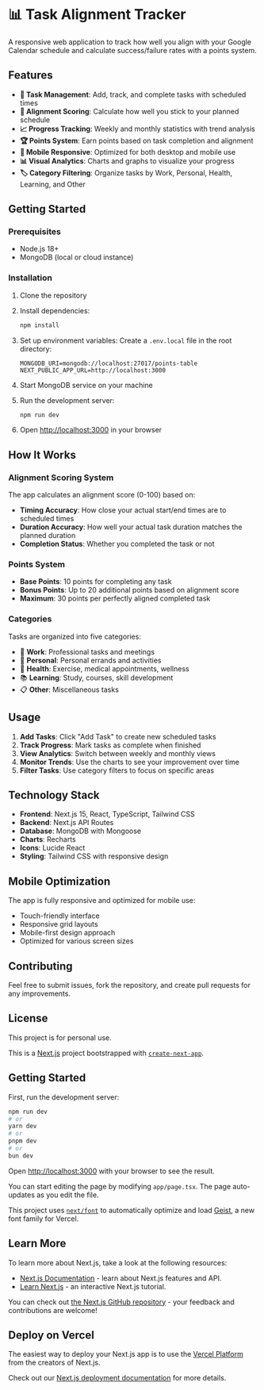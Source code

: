 # 📊 Task Alignment Tracker

A responsive web application to track how well you align with your Google Calendar schedule and calculate success/failure rates with a points system.

## Features

- **📅 Task Management**: Add, track, and complete tasks with scheduled times
- **🎯 Alignment Scoring**: Calculate how well you stick to your planned schedule
- **📈 Progress Tracking**: Weekly and monthly statistics with trend analysis
- **🏆 Points System**: Earn points based on task completion and alignment
- **📱 Mobile Responsive**: Optimized for both desktop and mobile use
- **📊 Visual Analytics**: Charts and graphs to visualize your progress
- **🏷️ Category Filtering**: Organize tasks by Work, Personal, Health, Learning, and Other

## Getting Started

### Prerequisites

- Node.js 18+
- MongoDB (local or cloud instance)

### Installation

1. Clone the repository
2. Install dependencies:

   ```bash
   npm install
   ```

3. Set up environment variables:
   Create a `.env.local` file in the root directory:

   ```
   MONGODB_URI=mongodb://localhost:27017/points-table
   NEXT_PUBLIC_APP_URL=http://localhost:3000
   ```

4. Start MongoDB service on your machine

5. Run the development server:

   ```bash
   npm run dev
   ```

6. Open [http://localhost:3000](http://localhost:3000) in your browser

## How It Works

### Alignment Scoring System

The app calculates an alignment score (0-100) based on:

- **Timing Accuracy**: How close your actual start/end times are to scheduled times
- **Duration Accuracy**: How well your actual task duration matches the planned duration
- **Completion Status**: Whether you completed the task or not

### Points System

- **Base Points**: 10 points for completing any task
- **Bonus Points**: Up to 20 additional points based on alignment score
- **Maximum**: 30 points per perfectly aligned completed task

### Categories

Tasks are organized into five categories:

- 🏢 **Work**: Professional tasks and meetings
- 👤 **Personal**: Personal errands and activities
- 🏃 **Health**: Exercise, medical appointments, wellness
- 📚 **Learning**: Study, courses, skill development
- 📋 **Other**: Miscellaneous tasks

## Usage

1. **Add Tasks**: Click "Add Task" to create new scheduled tasks
2. **Track Progress**: Mark tasks as complete when finished
3. **View Analytics**: Switch between weekly and monthly views
4. **Monitor Trends**: Use the charts to see your improvement over time
5. **Filter Tasks**: Use category filters to focus on specific areas

## Technology Stack

- **Frontend**: Next.js 15, React, TypeScript, Tailwind CSS
- **Backend**: Next.js API Routes
- **Database**: MongoDB with Mongoose
- **Charts**: Recharts
- **Icons**: Lucide React
- **Styling**: Tailwind CSS with responsive design

## Mobile Optimization

The app is fully responsive and optimized for mobile use:

- Touch-friendly interface
- Responsive grid layouts
- Mobile-first design approach
- Optimized for various screen sizes

## Contributing

Feel free to submit issues, fork the repository, and create pull requests for any improvements.

## License

This project is for personal use.

This is a [Next.js](https://nextjs.org) project bootstrapped with [`create-next-app`](https://nextjs.org/docs/app/api-reference/cli/create-next-app).

## Getting Started

First, run the development server:

```bash
npm run dev
# or
yarn dev
# or
pnpm dev
# or
bun dev
```

Open [http://localhost:3000](http://localhost:3000) with your browser to see the result.

You can start editing the page by modifying `app/page.tsx`. The page auto-updates as you edit the file.

This project uses [`next/font`](https://nextjs.org/docs/app/building-your-application/optimizing/fonts) to automatically optimize and load [Geist](https://vercel.com/font), a new font family for Vercel.

## Learn More

To learn more about Next.js, take a look at the following resources:

- [Next.js Documentation](https://nextjs.org/docs) - learn about Next.js features and API.
- [Learn Next.js](https://nextjs.org/learn) - an interactive Next.js tutorial.

You can check out [the Next.js GitHub repository](https://github.com/vercel/next.js) - your feedback and contributions are welcome!

## Deploy on Vercel

The easiest way to deploy your Next.js app is to use the [Vercel Platform](https://vercel.com/new?utm_medium=default-template&filter=next.js&utm_source=create-next-app&utm_campaign=create-next-app-readme) from the creators of Next.js.

Check out our [Next.js deployment documentation](https://nextjs.org/docs/app/building-your-application/deploying) for more details.
